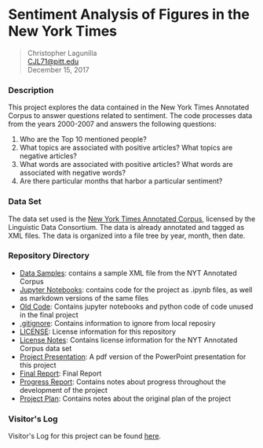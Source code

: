 # Sentiment Analysis of Figures in the New York Times
>Christopher Lagunilla  
CJL71@pitt.edu  
December 15, 2017

### Description
This project explores the data contained in the New York Times Annotated Corpus
to answer questions related to sentiment. The code processes data from the years
2000-2007 and answers the following questions:
1. Who are the Top 10 mentioned people?
2. What topics are associated with positive articles? What topics are negative
articles?
3. What words are associated with positive articles? What words are associated
with negative words?
4. Are there particular months that harbor a particular sentiment?

### Data Set
The data set used is the [New York Times Annotated Corpus](https://catalog.ldc.upenn.edu/ldc2008t19), licensed by the Linguistic
Data Consortium. The data is already annotated and tagged as XML files. The data
is organized into a file tree by year, month, then date.

### Repository Directory
- [Data Samples](https://github.com/Data-Science-for-Linguists/NYT_Figures_Sentiment_Analysis/tree/master/data_samples): contains a sample XML file from the NYT Annotated Corpus
- [Jupyter Notebooks](https://github.com/Data-Science-for-Linguists/NYT_Figures_Sentiment_Analysis/tree/master/jupyter_notebooks): contains code for the project as .ipynb files, as well as markdown versions of the same files
- [Old Code](https://github.com/Data-Science-for-Linguists/NYT_Figures_Sentiment_Analysis/tree/master/old_code): Contains jupyter notebooks and python code of code unused in the final project
- [.gitignore](https://github.com/Data-Science-for-Linguists/NYT_Figures_Sentiment_Analysis/blob/master/.gitignore): Contains information to ignore from local reposiry
- [LICENSE](https://github.com/Data-Science-for-Linguists/NYT_Figures_Sentiment_Analysis/blob/master/LICENSE.md): License information for this repository
- [License Notes](https://github.com/Data-Science-for-Linguists/NYT_Figures_Sentiment_Analysis/blob/master/LICENSE_notes.md): Contains license information for the NYT Annotated Corpus data set
- [Project Presentation](https://github.com/Data-Science-for-Linguists/NYT_Figures_Sentiment_Analysis/blob/master/Project_Presentation.pdf): A pdf version of the PowerPoint presentation for this project
- [Final Report](https://github.com/Data-Science-for-Linguists/NYT_Figures_Sentiment_Analysis/blob/master/final_report.md): Final Report
- [Progress Report](https://github.com/Data-Science-for-Linguists/NYT_Figures_Sentiment_Analysis/blob/master/progress_report.md): Contains notes about progress throughout the development of the project
- [Project Plan](https://github.com/Data-Science-for-Linguists/NYT_Figures_Sentiment_Analysis/blob/master/project_plan.md): Contains notes about the original plan of the project


### Visitor's Log
Visitor's Log for this project can be found [here](https://github.com/Data-Science-for-Linguists/Shared-Repo/blob/master/todo10_visitors_log/visitors_log_chris.md).

